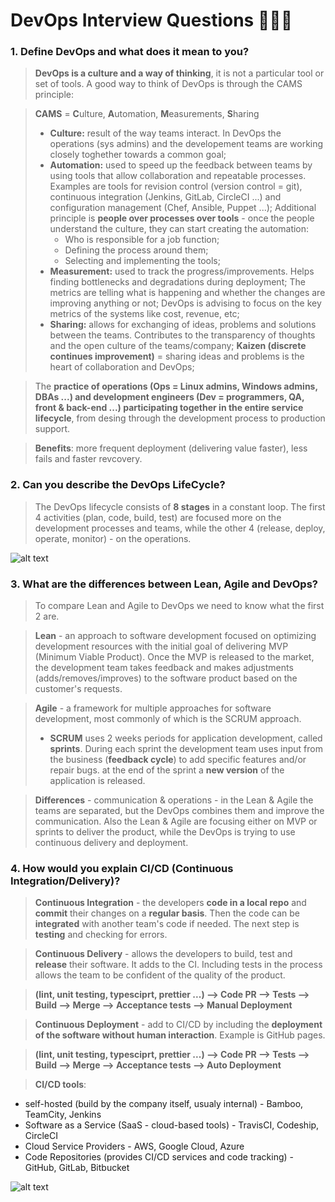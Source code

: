 DevOps Interview Questions 👨🏻‍💻
===============================

### 1. Define DevOps and what does it mean to you?

> **DevOps is a culture and a way of thinking**, it is not a particular tool or set of tools. A good way to think of DevOps is through the CAMS principle:

> **CAMS** = **C**ulture, **A**utomation, **M**easurements, **S**haring 
>  - __Culture:__ result of the way teams interact. In DevOps the operations (sys admins) and the developement teams are working closely toghether towards a common goal;
>  - __Automation:__ used to speed up the feedback between teams by using tools that allow collaboration and repeatable processes. Examples are tools for revision control (version control = git), continuous integration (Jenkins, GitLab, CircleCI ...) and configuration management (Chef, Ansible, Puppet ...); Additional principle is **people over processes over tools** - once the people understand the culture, they can start creating the automation: 
>     - Who is responsible for a job function;
>     - Defining the process around them;
>     - Selecting and implementing the tools;
>  - __Measurement:__ used to track the progress/improvements. Helps finding bottlenecks and degradations during deployment; The metrics are telling what is happening and whether the changes are improving anything or not; DevOps is advising to focus on the key metrics of the systems like cost, revenue, etc;
>  - __Sharing:__ allows for exchanging of ideas, problems and solutions between the teams. Contributes to the transparency of thoughts and the open culture of the teams/company; **Kaizen (discrete continues improvement)** = sharing ideas and problems is the heart of collaboration and DevOps;

> The **practice of operations (Ops = Linux admins, Windows admins, DBAs ...) and development engineers (Dev = programmers, QA, front & back-end ...) participating together in the entire service lifecycle**, from desing through the development process to production support.

> **Benefits**: more frequent deployment (delivering value faster), less fails and faster revcovery.


### 2. Can you describe the DevOps LifeCycle?

> The DevOps lifecycle consists of **8 stages** in a constant loop. The first 4 activities (plan, code, build, test) are focused more on the development processes and teams, while the other 4 (release, deploy, operate, monitor) - on the operations.

![alt text](https://www.360logica.com/blog/wp-content/uploads/2017/10/devops-unified-workflow_1.png "DevOps LifeCycle")


### 3. What are the differences between Lean, Agile and DevOps?

> To compare Lean and Agile to DevOps we need to know what the first 2 are. 

>**Lean** - an approach to software development focused on optimizing development resources with the initial goal of delivering MVP (Minimum Viable Product). Once the MVP is released to the market, the development team takes feedback and makes adjustments (adds/removes/improves) to the software product based on the customer's requests. 

> **Agile** - a framework for multiple approaches for software development, most commonly of which is the SCRUM approach.
> - **SCRUM** uses 2 weeks periods for application development, called __sprints__. During each sprint the development team uses input from the business (**feedback cycle**) to add specific features and/or repair bugs. at the end of the sprint a **new version** of the application is released.

> **Differences** - communication & operations - in the Lean & Agile the teams are separated, but the DevOps combines them and improve the communication. Also the Lean & Agile are focusing either on MVP or sprints to deliver the product, while the DevOps is trying to use continuous delivery and deployment.


### 4. How would you explain CI/CD (Continuous Integration/Delivery)?

> **Continuous Integration** - the developers **code in a local repo** and **commit** their changes on a **regular basis**. Then the code can be **integrated** with another team's code if needed. The next step is **testing** and checking for errors.

> **Continuous Delivery** - allows the developers to build, test and **release** their software. It adds to the CI. Including tests in the process allows the team to be confident of the quality of the product.

> __(lint, unit testing, typesciprt, prettier ...) --> Code PR --> Tests --> Build --> Merge --> Acceptance tests --> Manual Deployment__

> **Continuous Deployment** - add to CI/CD by including the **deployment of the software without human interaction**. Example is GitHub pages.

> __(lint, unit testing, typesciprt, prettier ...) --> Code PR --> Tests --> Build --> Merge --> Acceptance tests --> Auto Deployment__

> **CI/CD tools**: 
 - self-hosted (build by the company itself, usualy internal) - Bamboo, TeamCity, Jenkins
 - Software as a Service (SaaS - cloud-based tools) - TravisCI, Codeship, CircleCI
 - Cloud Service Providers - AWS, Google Cloud, Azure
 - Code Repositories (provides CI/CD services and code tracking) - GitHub, GitLab, Bitbucket 
 
 ![alt text](https://i.stack.imgur.com/yOofB.png "CI/CD")
 
